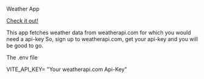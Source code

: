 Weather App

[Check it out!]([url](https://sabby-weather-app.netlify.app/))

This app fetches weather data from weatherapi.com for which you would need a api-key
So, sign up to weatherapi.com, get your api-key and you will be good to go.

The .env file

VITE_API_KEY= "Your weatherapi.com Api-Key"
